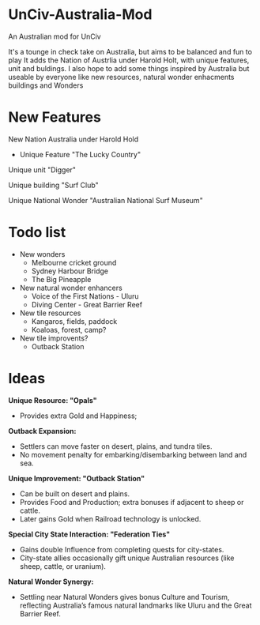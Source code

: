 # UnCiv-Australia-Mod
An Australian mod for UnCiv

It's a tounge in check take on Australia, but aims to be balanced and fun to play
It adds the Nation of Austrlia under Harold Holt, with unique features, unit and buldings. 
I also hope to add some things inspired by Australia but useable by everyone like new resources, natural wonder enhacments buildings and Wonders

# New Features

New Nation Australia under Harold Hold
- Unique Feature "The Lucky Country"

Unique unit "Digger"

Unique building "Surf Club"

Unique National Wonder "Australian National Surf Museum"

# Todo list

- New wonders
  - Melbourne cricket ground
  - Sydney Harbour Bridge
  - The Big Pineapple
- New natural wonder enhancers
  - Voice of the First Nations - Uluru
  - Diving Center - Great Barrier Reef
- New tile resources
  - Kangaros, fields, paddock
  - Koaloas, forest, camp?
- New tile improvents?
  - Outback Station  

# Ideas

**Unique Resource: "Opals"**
- Provides extra Gold and Happiness;

**Outback Expansion:**
- Settlers can move faster on desert, plains, and tundra tiles.
- No movement penalty for embarking/disembarking between land and sea.

**Unique Improvement: "Outback Station"**  
- Can be built on desert and plains.
- Provides Food and Production; extra bonuses if adjacent to sheep or cattle.
- Later gains Gold when Railroad technology is unlocked.

**Special City State Interaction: "Federation Ties"**  
- Gains double Influence from completing quests for city-states.
- City-state allies occasionally gift unique Australian resources (like sheep, cattle, or uranium).

**Natural Wonder Synergy:**
- Settling near Natural Wonders gives bonus Culture and Tourism, reflecting Australia’s famous natural landmarks like Uluru and the Great Barrier Reef.


